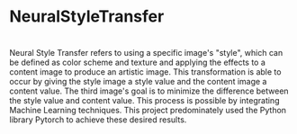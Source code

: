 # NeuralStyleTransfer
#
Neural Style Transfer refers to using a specific image's "style", which can be defined as color scheme and texture and applying the effects to a content image to produce an artistic image. This transformation is able to occur by giving the style image a style value and the content image a content value. The third image's goal is to minimize the difference between the style value and content value. This process is possible by integrating Machine Learning techniques. This project predominately used the Python library Pytorch to achieve these desired results.
